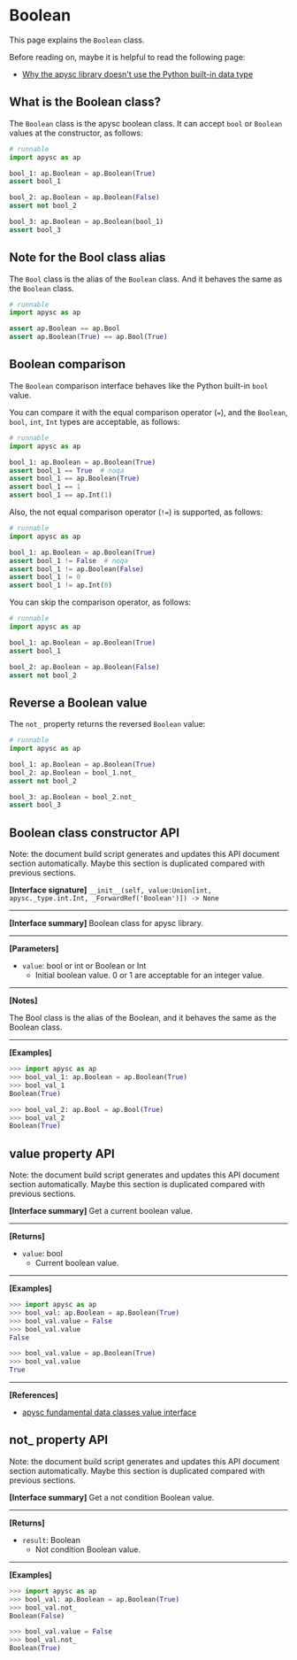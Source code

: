 # Boolean

This page explains the `Boolean` class.

Before reading on, maybe it is helpful to read the following page:

- [Why the apysc library doesn't use the Python built-in data type](why_apysc_doesnt_use_python_builtin_data_type.md)

## What is the Boolean class?

The `Boolean` class is the apysc boolean class. It can accept `bool` or `Boolean` values at the constructor, as follows:

```py
# runnable
import apysc as ap

bool_1: ap.Boolean = ap.Boolean(True)
assert bool_1

bool_2: ap.Boolean = ap.Boolean(False)
assert not bool_2

bool_3: ap.Boolean = ap.Boolean(bool_1)
assert bool_3
```

## Note for the Bool class alias

The `Bool` class is the alias of the `Boolean` class. And it behaves the same as the `Boolean` class.

```py
# runnable
import apysc as ap

assert ap.Boolean == ap.Bool
assert ap.Boolean(True) == ap.Bool(True)
```

## Boolean comparison

The `Boolean` comparison interface behaves like the Python built-in `bool` value.

You can compare it with the equal comparison operator (`=`), and the `Boolean`\, `bool`\, `int`\, `Int` types are acceptable, as follows:

```py
# runnable
import apysc as ap

bool_1: ap.Boolean = ap.Boolean(True)
assert bool_1 == True  # noqa
assert bool_1 == ap.Boolean(True)
assert bool_1 == 1
assert bool_1 == ap.Int(1)
```

Also, the not equal comparison operator (`!=`) is supported, as follows:

```py
# runnable
import apysc as ap

bool_1: ap.Boolean = ap.Boolean(True)
assert bool_1 != False  # noqa
assert bool_1 != ap.Boolean(False)
assert bool_1 != 0
assert bool_1 != ap.Int(0)
```

You can skip the comparison operator, as follows:

```py
# runnable
import apysc as ap

bool_1: ap.Boolean = ap.Boolean(True)
assert bool_1

bool_2: ap.Boolean = ap.Boolean(False)
assert not bool_2
```

## Reverse a Boolean value

The `not_` property returns the reversed `Boolean` value:

```py
# runnable
import apysc as ap

bool_1: ap.Boolean = ap.Boolean(True)
bool_2: ap.Boolean = bool_1.not_
assert not bool_2

bool_3: ap.Boolean = bool_2.not_
assert bool_3
```


## Boolean class constructor API

<!-- Docstring: apysc._type.boolean.Boolean.__init__ -->

<span class="inconspicuous-txt">Note: the document build script generates and updates this API document section automatically. Maybe this section is duplicated compared with previous sections.</span>

**[Interface signature]** `__init__(self, value:Union[int, apysc._type.int.Int, _ForwardRef('Boolean')]) -> None`<hr>

**[Interface summary]** Boolean class for apysc library.<hr>

**[Parameters]**

- `value`: bool or int or Boolean or Int
  - Initial boolean value. 0 or 1 are acceptable for an integer value.

<hr>

**[Notes]**

The Bool class is the alias of the Boolean, and it behaves the same as the Boolean class.<hr>

**[Examples]**

```py
>>> import apysc as ap
>>> bool_val_1: ap.Boolean = ap.Boolean(True)
>>> bool_val_1
Boolean(True)

>>> bool_val_2: ap.Bool = ap.Bool(True)
>>> bool_val_2
Boolean(True)
```

## value property API

<!-- Docstring: apysc._type.boolean.Boolean.value -->

<span class="inconspicuous-txt">Note: the document build script generates and updates this API document section automatically. Maybe this section is duplicated compared with previous sections.</span>

**[Interface summary]** Get a current boolean value.<hr>

**[Returns]**

- `value`: bool
  - Current boolean value.

<hr>

**[Examples]**

```py
>>> import apysc as ap
>>> bool_val: ap.Boolean = ap.Boolean(True)
>>> bool_val.value = False
>>> bool_val.value
False

>>> bool_val.value = ap.Boolean(True)
>>> bool_val.value
True
```

<hr>

**[References]**

- [apysc fundamental data classes value interface](https://simon-ritchie.github.io/apysc/fundamental_data_classes_value_interface.html)

## not_ property API

<!-- Docstring: apysc._type.boolean.Boolean.not_ -->

<span class="inconspicuous-txt">Note: the document build script generates and updates this API document section automatically. Maybe this section is duplicated compared with previous sections.</span>

**[Interface summary]** Get a not condition Boolean value.<hr>

**[Returns]**

- `result`: Boolean
  - Not condition Boolean value.

<hr>

**[Examples]**

```py
>>> import apysc as ap
>>> bool_val: ap.Boolean = ap.Boolean(True)
>>> bool_val.not_
Boolean(False)

>>> bool_val.value = False
>>> bool_val.not_
Boolean(True)
```
